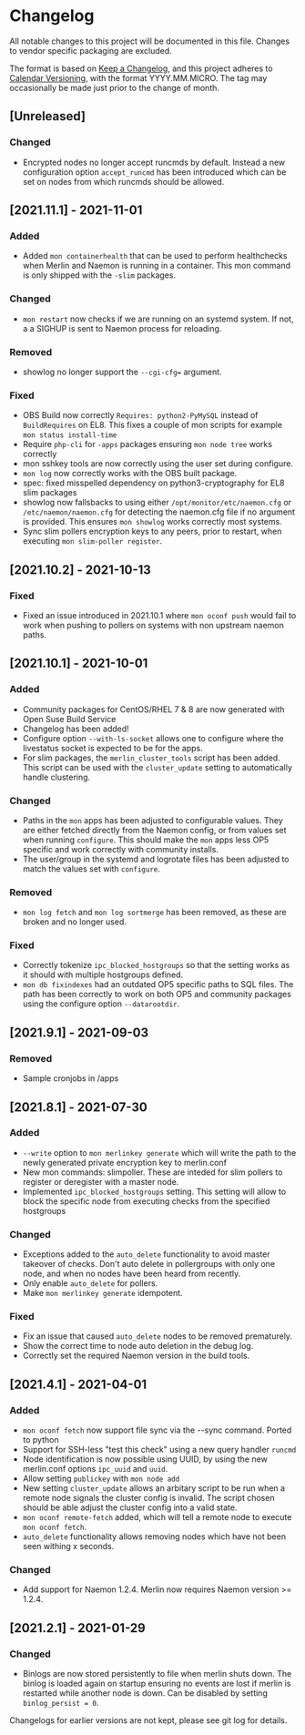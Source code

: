 # Changelog
All notable changes to this project will be documented in this file. Changes to
vendor specific packaging are excluded.

The format is based on [Keep a Changelog](https://keepachangelog.com/en/1.0.0/),
and this project adheres to [Calendar Versioning](https://calver.org/), with the
format YYYY.MM.MICRO. The tag may occasionally be made just prior to the change
of month.

## [Unreleased]
### Changed
- Encrypted nodes no longer accept runcmds by default. Instead a new configuration
  option `accept_runcmd` has been introduced which can be set on nodes from which
  runcmds should be allowed.

## [2021.11.1] - 2021-11-01
### Added
- Added `mon containerhealth` that can be used to perform healthchecks when
  Merlin and Naemon is running in a container. This mon command is only shipped
  with the `-slim` packages.

### Changed
- `mon restart` now checks if we are running on an systemd system. If not, a
  a SIGHUP is sent to Naemon process for reloading.

### Removed
- showlog no longer support the `--cgi-cfg=` argument.

### Fixed
- OBS Build now correctly `Requires: python2-PyMySQL` instead of `BuildRequires`
  on EL8. This fixes a couple of mon scripts for example
  `mon status install-time`
- Require `php-cli` for `-apps` packages ensuring `mon node tree` works
  correctly
- mon sshkey tools are now correctly using the user set during configure.
- `mon log` now correctly works with the OBS built package.
- spec: fixed misspelled dependency on python3-cryptography for EL8 slim packages
- showlog now fallsbacks to using either `/opt/monitor/etc/naemon.cfg` or
  `/etc/naemon/naemon.cfg` for detecting the naemon.cfg file if no argument is
  provided. This ensures `mon showlog` works correctly most systems.
- Sync slim pollers encryption keys to any peers, prior to restart, when
  executing `mon slim-poller register`.

## [2021.10.2] - 2021-10-13
### Fixed
- Fixed an issue introduced in 2021.10.1 where `mon oconf push` would fail to
  work when pushing to pollers on systems with non upstream naemon paths.

## [2021.10.1] - 2021-10-01
### Added
- Community packages for CentOS/RHEL 7 & 8 are now generated with Open Suse
  Build Service
- Changelog has been added!
- Configure option `--with-ls-socket` allows one to configure where the
  livestatus socket is expected to be for the apps.
- For slim packages, the `merlin_cluster_tools` script has been added. This
  script can be used with the `cluster_update` setting to automatically handle
  clustering.

### Changed
- Paths in the `mon` apps has been adjusted to configurable values. They are
  either fetched directly from the Naemon config, or from values set when
  running `configure`. This should make the `mon` apps less OP5 specific and
  work correctly with community installs.
- The user/group in the systemd and logrotate files has been adjusted to match
  the values set with `configure`.

### Removed
- `mon log fetch` and `mon log sortmerge` has been removed, as these are broken
   and no longer used.

### Fixed
- Correctly tokenize `ipc_blocked_hostgroups` so that the setting works as it
  should with multiple hostgroups defined.
- `mon db fixindexes` had an outdated OP5 specific paths to SQL files. The path
  has been correctly to work on both OP5 and community packages using the
  configure option `--datarootdir`.

## [2021.9.1] - 2021-09-03
### Removed
- Sample cronjobs in /apps

## [2021.8.1] - 2021-07-30
### Added
- `--write` option to `mon merlinkey generate` which will write the path to the
  newly generated private encryption key to merlin.conf
- New mon commands: slimpoller. These are inteded for slim pollers to register
  or deregister with a master node.
- Implemented `ipc_blocked_hostgroups` setting. This setting will allow to block
  the specific node from executing checks from the specified hostgroups

### Changed
- Exceptions added to the `auto_delete` functionality to avoid master takeover
  of checks. Don't auto delete in pollergroups with only one node, and when
  no nodes have been heard from recently.
- Only enable `auto_delete` for pollers.
- Make `mon merlinkey generate` idempotent.

### Fixed
- Fix an issue that caused `auto_delete` nodes to be removed prematurely.
- Show the correct time to node auto deletion in the debug log.
- Correctly set the required Naemon version in the build tools.


## [2021.4.1] - 2021-04-01
### Added
- `mon oconf fetch` now support file sync via the --sync command. Ported to
   python
- Support for SSH-less "test this check" using a new query handler `runcmd`
- Node identification is now possible using UUID, by using the new merlin.conf
  options `ipc_uuid` and `uuid`.
- Allow setting `publickey` with `mon node add`
- New setting `cluster_update` allows an arbitary script to be run when a remote
  node signals the cluster config is invalid. The script chosen should be able
  adjust the cluster config into a valid state.
- `mon oconf remote-fetch` added, which will tell a remote node to execute
  `mon oconf fetch`.
- `auto_delete` functionality allows removing nodes which have not been seen
  withing x seconds.

### Changed
- Add support for Naemon 1.2.4. Merlin now requires Naemon version >= 1.2.4.

## [2021.2.1] - 2021-01-29
### Changed
- Binlogs are now stored persistently to file when merlin shuts down. The
  binlog is loaded again on startup ensuring no events are lost if merlin is
  restarted while another node is down. Can be disabled by setting
  `binlog_persist = 0`.

Changelogs for earlier versions are not kept, please see git log for details.
